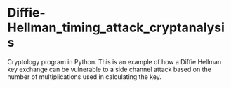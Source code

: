 Diffie-Hellman_timing_attack_cryptanalysis
==========================================

Cryptology program in Python. This is an example of how a Diffie Hellman key exchange can be vulnerable to a side channel attack based on the number of multiplications used in calculating the key.
